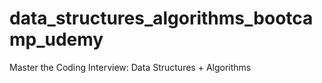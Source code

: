 # data_structures_algorithms_bootcamp_udemy
Master the Coding Interview: Data Structures + Algorithms
